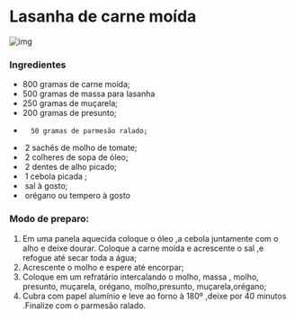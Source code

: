#                  Lasanha de carne moída



![img](https://media.tenor.com/images/200b9d7998fc15b767e5af5bf2375a8a/tenor.gif)







### Ingredientes

* 800 gramas de carne moída;
* 500 gramas de massa para lasanha
* 250 gramas de muçarela;
* 200 gramas de presunto;
*       50 gramas de parmesão ralado;
* ​    2 sachês de molho de tomate;
* ​    2 colheres de sopa de óleo;
* ​    2 dentes de alho picado;
* ​    1 cebola picada ;
* ​    sal à gosto;
* ​    orégano ou tempero à gosto





### Modo de preparo:

1. Em uma panela aquecida coloque o óleo ,a cebola juntamente com o alho e deixe dourar. Coloque  a carne moída e acrescente o sal ,e refogue até secar toda a água;
2. Acrescente o  molho e espere até encorpar;
3. Coloque em um refratário intercalando o molho, massa , molho, presunto, muçarela, orégano, molho,presunto, muçarela,orégano;
4. Cubra com papel alumínio e leve ao forno à 180º ,deixe por 40 minutos .Finalize com o parmesão ralado.